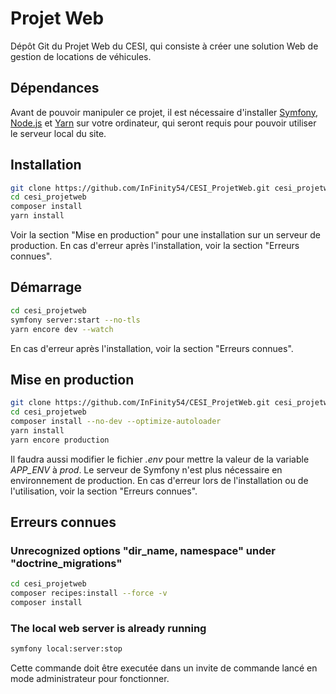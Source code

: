 # Projet Web

Dépôt Git du Projet Web du CESI, qui consiste à créer une solution Web de gestion de locations de véhicules.

## Dépendances

Avant de pouvoir manipuler ce projet, il est nécessaire d'installer [Symfony](https://symfony.com/download), [Node.js](https://nodejs.org/fr/) et [Yarn](https://classic.yarnpkg.com/en/docs/install/#windows-stable) sur votre ordinateur, qui seront requis pour pouvoir utiliser le serveur local du site.

## Installation

```bash
git clone https://github.com/InFinity54/CESI_ProjetWeb.git cesi_projetweb
cd cesi_projetweb
composer install
yarn install
```

Voir la section "Mise en production" pour une installation sur un serveur de production. En cas d'erreur après l'installation, voir la section "Erreurs connues".

## Démarrage

```bash
cd cesi_projetweb
symfony server:start --no-tls
yarn encore dev --watch
```

En cas d'erreur après l'installation, voir la section "Erreurs connues".

## Mise en production

```bash
git clone https://github.com/InFinity54/CESI_ProjetWeb.git cesi_projetweb
cd cesi_projetweb
composer install --no-dev --optimize-autoloader
yarn install
yarn encore production
```

Il faudra aussi modifier le fichier _.env_ pour mettre la valeur de la variable _APP_ENV_ à _prod_. Le serveur de Symfony n'est plus nécessaire en environnement de production. En cas d'erreur lors de l'installation ou de l'utilisation, voir la section "Erreurs connues".

## Erreurs connues
### Unrecognized options "dir_name, namespace" under "doctrine_migrations"

```bash
cd cesi_projetweb
composer recipes:install --force -v
composer install
```

### The local web server is already running

```bash
symfony local:server:stop
```

Cette commande doit être executée dans un invite de commande lancé en mode administrateur pour fonctionner.
